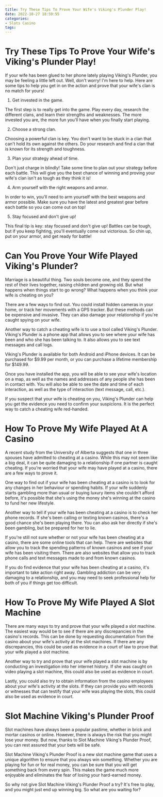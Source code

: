 ```yaml
---
title: Try These Tips To Prove Your Wife's Viking's Plunder Play!
date: 2022-10-27 18:59:55
categories:
- Slots Casino
tags:
---
```



#  Try These Tips To Prove Your Wife's Viking's Plunder Play!

If your wife has been glued to her phone lately playing Viking's Plunder, you may be feeling a little left out. Well, don't worry! I'm here to help. Here are some tips to help you get in on the action and prove that your wife's clan is no match for yours!

1. Get invested in the game.

The first step is to really get into the game. Play every day, research the different clans, and learn their strengths and weaknesses. The more invested you are, the more fun you'll have when you finally start playing.

2. Choose a strong clan.

Choosing a powerful clan is key. You don't want to be stuck in a clan that can't hold its own against the others. Do your research and find a clan that is known for its strength and toughness.

3. Plan your strategy ahead of time.

Don't just charge in blindly! Take some time to plan out your strategy before each battle. This will give you the best chance of winning and proving your wife's clan isn't as tough as they think it is!

4. Arm yourself with the right weapons and armor.

In order to win, you'll need to arm yourself with the best weapons and armor possible. Make sure you have the latest and greatest gear before each battle so you can come out on top!

5. Stay focused and don't give up!

This final tip is key: stay focused and don't give up! Battles can be tough, but if you keep fighting, you'll eventually come out victorious. So chin up, put on your armor, and get ready for battle!

#  Can You Prove Your Wife Played Viking's Plunder?

Marriage is a beautiful thing. Two souls become one, and they spend the rest of their lives together, raising children and growing old. But what happens when things start to go wrong? What happens when you think your wife is cheating on you?

There are a few ways to find out. You could install hidden cameras in your home, or track her movements with a GPS tracker. But these methods can be expensive and invasive. They can also damage your relationship if you're caught spying on your wife.

Another way to catch a cheating wife is to use a tool called Viking's Plunder. Viking's Plunder is a phone app that allows you to see where your wife has been and who she has been talking to. It also allows you to see text messages and call logs.

Viking's Plunder is available for both Android and iPhone devices. It can be purchased for $9.99 per month, or you can purchase a lifetime membership for $149.99.

Once you have installed the app, you will be able to see your wife's location on a map, as well as the names and addresses of any people she has been in contact with. You will also be able to see the date and time of each interaction, as well as the type of interaction (text message, call, etc.).

If you suspect that your wife is cheating on you, Viking's Plunder can help you get the evidence you need to confirm your suspicions. It is the perfect way to catch a cheating wife red-handed.

#  How To Prove My Wife Played At A Casino 

A recent study from the University of Alberta suggests that one in three spouses have admitted to cheating at a casino. While this may not seem like a big deal, it can be quite damaging to a relationship if one partner is caught cheating. If you're worried that your wife may have played at a casino, there are a few ways to prove it. 

One way to find out if your wife has been cheating at a casino is to look for any changes in her behaviour or spending habits. If your wife suddenly starts gambling more than usual or buying luxury items she couldn't afford before, it's possible that she's using the money she's winning at the casino to fund her new lifestyle. 

Another way to tell if your wife has been cheating at a casino is to check her phone records. If she's been calling or texting known casinos, there's a good chance she's been playing there. You can also ask her directly if she's been gambling, but be prepared for her to lie. 

If you're still not sure whether or not your wife has been cheating at a casino, there are some online tools that can help. There are websites that allow you to track the spending patterns of known casinos and see if your wife has been visiting them. There are also websites that allow you to track phone calls and text messages made to and from known casinos. 

If you do find evidence that your wife has been cheating at a casino, it's important to take action right away. Gambling addiction can be very damaging to a relationship, and you may need to seek professional help for both of you if things get too difficult.

#  How To Prove My Wife Played A Slot Machine 

There are many ways to try and prove that your wife played a slot machine. The easiest way would be to see if there are any discrepancies in the casino's records. This can be done by requesting documentation from the casino about your wife's activity at the slot machines. If there are any discrepancies, this could be used as evidence in a court of law to prove that your wife played a slot machine. 

Another way to try and prove that your wife played a slot machine is by conducting an investigation into her internet history. If she was caught on video playing a slot machine, this could also be used as evidence in court. 

Lastly, you could also try to obtain information from the casino employees about your wife's activity at the slots. If they can provide you with records or witnesses that can testify that your wife was playing the slots, this could also be used as evidence in court.

#  Slot Machine Viking's Plunder Proof

Slot machines have always been a popular pastime, whether in brick and mortar casinos or online. However, there is always the risk that you might lose your money. But now, thanks to Slot Machine Viking's Plunder Proof, you can rest assured that your bets will be safe.

Slot Machine Viking's Plunder Proof is a new slot machine game that uses a unique algorithm to ensure that you always win something. Whether you are playing for fun or for real money, you can be sure that you will get something back from every spin. This makes the game much more enjoyable and eliminates the fear of losing your hard-earned money.

So why not give Slot Machine Viking's Plunder Proof a try? It's free to play, and you might just end up winning big. So what are you waiting for?